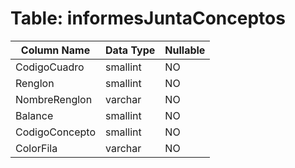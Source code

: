 # Table: informesJuntaConceptos

| Column Name | Data Type | Nullable |
|-------------|-----------|----------|
| CodigoCuadro | smallint | NO |
| Renglon | smallint | NO |
| NombreRenglon | varchar | NO |
| Balance | smallint | NO |
| CodigoConcepto | smallint | NO |
| ColorFila | varchar | NO |
